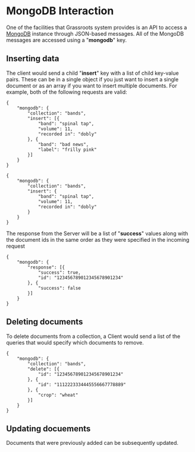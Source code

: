 ﻿# MongoDB Interaction

One of the facilities that Grassroots system provides is an API to access a [MongoDB](https://www.mongodb.org/) instance through JSON-based messages. All of the MongoDB messages are accessed using a "**mongodb**" key. 


## Inserting data

The client would send a child "**insert**" key with a list of child key-value pairs. These can be in a single object if you just want to insert a single document or as an array if you want to insert multiple documents. For example, both of the following requests are valid:

~~~{.json}
{
	"mongodb": {
		"collection": "bands",
		"insert": [{
			"band": "spinal tap",
			"volume": 11,
			"recorded in": "dobly"		
		}, {
			"band": "bad news",
			"label": "frilly pink"
		}]	
	}
}
~~~

~~~{.json}
{
	"mongodb": {
		"collection": "bands",
		"insert": {
			"band": "spinal tap",
			"volume": 11,
			"recorded in": "dobly"		
		}
	}
}
~~~

The response from the Server will be a list of "**success**" values along with the document ids in the same order as they were specified in the incoming request 

~~~{.json}
{
	"mongodb": {
		"response": [{
			"success": true,
			"id": "123456789012345678901234"
		}, {
			"success": false
		}]
	}
}
~~~

## Deleting documents

To delete documents from a collection, a Client would send a list of the queries that would specify which documents to remove.

~~~{.json}
{
	"mongodb": {
		"collection": "bands",
		"delete": [{
			"id": "123456789012345678901234"
		}, {
			"id": "1112223334445556667778889"
		}, {
			"crop": "wheat"
		}]
	}
}
~~~

## Updating docuements

Documents that were previously added can be subsequently updated.
